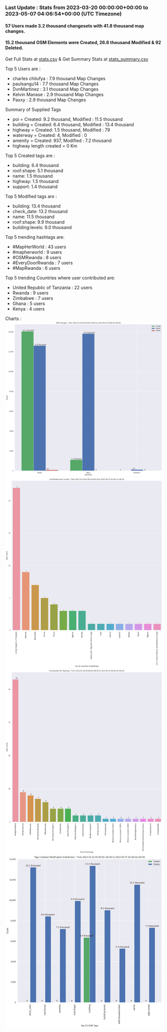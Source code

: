 ### Last Update : Stats from 2023-03-20 00:00:00+00:00 to 2023-05-07 04:06:54+00:00 (UTC Timezone)

#### 57 Users made 3.2 thousand changesets with 41.8 thousand map changes.
#### 15.2 thousand OSM Elements were Created, 26.6 thousand Modified & 92 Deleted.
Get Full Stats at [stats.csv](/stats/mapherworld/Daily/stats.csv)
 & Get Summary Stats at [stats_summary.csv](/stats/mapherworld/Daily/stats_summary.csv)

Top 5 Users are : 
- charles chilufya : 7.9 thousand Map Changes
- paulsangu14 : 7.7 thousand Map Changes
- DvnMartinez : 3.1 thousand Map Changes
- Kelvin Manase : 2.9 thousand Map Changes
- Paxxy : 2.9 thousand Map Changes

Summary of Supplied Tags
- poi = Created: 9.2 thousand, Modified : 11.5 thousand
- building = Created: 6.4 thousand, Modified : 13.4 thousand
- highway = Created: 1.5 thousand, Modified : 79
- waterway = Created: 4, Modified : 0
- amenity = Created: 937, Modified : 7.2 thousand
- highway length created = 0 Km


Top 5 Created tags are :
- building: 6.4 thousand
- roof:shape: 5.1 thousand
- name: 1.5 thousand
- highway: 1.5 thousand
- support: 1.4 thousand


Top 5 Modified tags are :
- building: 13.4 thousand
- check_date: 13.2 thousand
- name: 11.5 thousand
- roof:shape: 9.9 thousand
- building:levels: 9.0 thousand


Top 5 trending hashtags are:
- #MapHerWorld : 43 users
- #mapherworld : 9 users
- #OSMRwanda : 8 users
- #EveryDoorRwanda : 7 users
- #MapRwanda : 6 users


Top 5 trending Countries where user contributed are:
- United Republic of Tanzania : 22 users
- Rwanda : 9 users
- Zimbabwe : 7 users
- Ghana : 5 users
- Kenya : 4 users


 Charts : 
![Alt text](./stats_osm_changes.png) 
![Alt text](./stats_users_per_country.png) 
![Alt text](./stats_users_per_hashtag.png) 
![Alt text](./stats_tags.png) 
